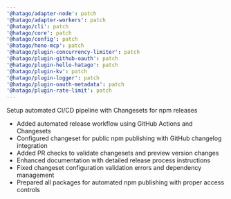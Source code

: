 ```yaml
---
'@hatago/adapter-node': patch
'@hatago/adapter-workers': patch
'@hatago/cli': patch
'@hatago/core': patch
'@hatago/config': patch
'@hatago/hono-mcp': patch
'@hatago/plugin-concurrency-limiter': patch
'@hatago/plugin-github-oauth': patch
'@hatago/plugin-hello-hatago': patch
'@hatago/plugin-kv': patch
'@hatago/plugin-logger': patch
'@hatago/plugin-oauth-metadata': patch
'@hatago/plugin-rate-limit': patch
---
```


Setup automated CI/CD pipeline with Changesets for npm releases

- Added automated release workflow using GitHub Actions and Changesets
- Configured changeset for public npm publishing with GitHub changelog integration
- Added PR checks to validate changesets and preview version changes
- Enhanced documentation with detailed release process instructions
- Fixed changeset configuration validation errors and dependency management
- Prepared all packages for automated npm publishing with proper access controls
